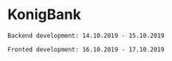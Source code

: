 # KonigBank

```
Backend development: 14.10.2019 - 15.10.2019
```
```
Fronted development: 16.10.2019 - 17.10.2019
```